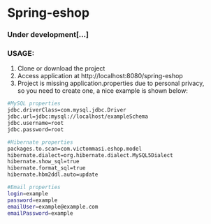   # Spring-eshop

  ### Under development[...] 


  ### USAGE:
  1. Clone or download the project		
  2. Access application at http://localhost:8080/spring-eshop		
  3. Project is missing application.properties due to personal privacy, 	
  so you need to create one, a nice example is shown below:

  ```sh
  #MySQL properties
  jdbc.driverClass=com.mysql.jdbc.Driver	
  jdbc.url=jdbc:mysql://localhost/exampleSchema		
  jdbc.username=root		
  jdbc.password=root

  #Hibernate properties
  packages.to.scan=com.victommasi.eshop.model		
  hibernate.dialect=org.hibernate.dialect.MySQL5Dialect	
  hibernate.show_sql=true		
  hibernate.format_sql=true		
  hibernate.hbm2ddl.auto=update  		

  #Email properties
  login=example		
  password=example		
  emailUser=example@example.com		
  emailPassword=example		